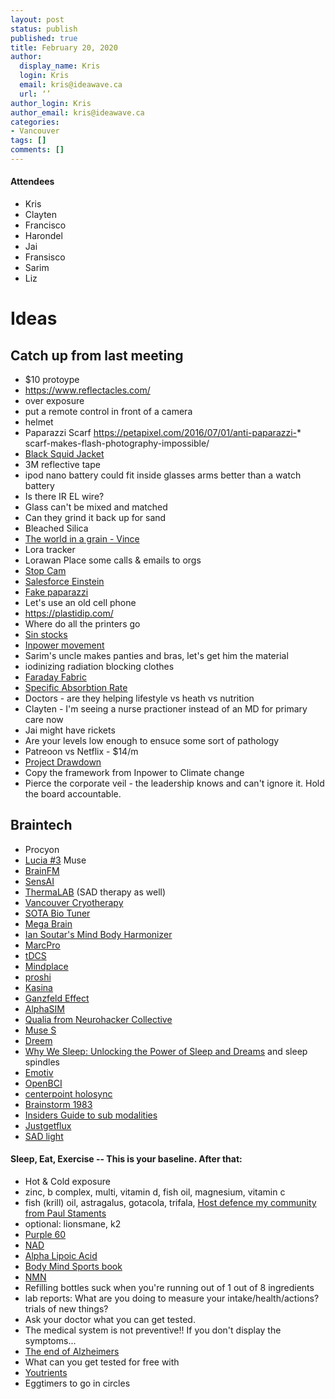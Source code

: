 ```yaml
---
layout: post
status: publish
published: true
title: February 20, 2020
author:
  display_name: Kris
  login: Kris
  email: kris@ideawave.ca
  url: ‘’
author_login: Kris
author_email: kris@ideawave.ca
categories:
- Vancouver
tags: []
comments: []
---
```


#### Attendees

* Kris
* Clayten
* Francisco
* Harondel
* Jai
* Fransisco
* Sarim
* Liz 

# Ideas

## Catch up from last meeting

* $10 protoype
* https://www.reflectacles.com/
* over exposure 
* put a remote control in front of a camera
* helmet
* Paparazzi Scarf https://petapixel.com/2016/07/01/anti-paparazzi-* scarf-makes-flash-photography-impossible/
* [Black Squid Jacket](https://www.youtube.com/watch?v=hYsQkSDW-ho)
* 3M reflective tape
* ipod nano battery could fit inside glasses arms better than a watch battery
* Is there IR EL wire?
* Glass can't be mixed and matched
* Can they grind it back up for sand
* Bleached Silica
* [The world in a grain - Vince](https://www.amazon.com/World-Grain-Story-Transformed-Civilization/dp/0399576428)
* Lora tracker
* Lorawan
Place some calls & emails to orgs 
* [Stop Cam](https://www.youtube.com/watch?v=NoZUANCrzII&feature=youtu.be&fbclid=IwAR0mPX-u21DD6_sYxo3J4FapqD41SThtdNoOGCr2PQUpvceAaVqlYuX5imw)
* [Salesforce Einstein](https://www.salesforce.com/ca/products/einstein/overview/)
* [Fake paparazzi](https://www.youtube.com/watch?v=cm4tAFkXQQ0)
* Let's use an old cell phone
* https://plastidip.com/
* Where do all the printers go
* [Sin stocks](https://www.startpage.com/do/dsearch?query=sin+stocks)
* [Inpower movement](https://www.inpowermovement.com/)
* Sarim's uncle makes panties and bras, let's get him the material
* iodinizing radiation blocking clothes
* [Faraday Fabric](https://www.amazon.ca/Shielding-Bluetooth-Military-Conductive-Adhesive/dp/B01M294MGK)
* [Specific Absorbtion Rate](https://en.wikipedia.org/wiki/Specific_absorption_rate)
* Doctors - are they helping lifestyle vs heath vs nutrition 
* Clayten - I'm seeing a nurse practioner instead of an MD for primary care now
* Jai might have rickets
* Are your levels low enough to ensuce some sort of pathology
* Patreoon vs Netflix - $14/m 
* [Project Drawdown](https://www.drawdown.org/)
* Copy the framework from Inpower to Climate change
* Pierce the corporate veil - the leadership knows and can't ignore it. Hold the board accountable.

## Braintech
* Procyon
* [Lucia #3](http://www.lucialightexperience.com/) 
Muse
* [BrainFM](https://www.brain.fm/)
* [SensAI](https://sens.ai/)
* [ThermaLAB](https://www.thermalab.ca/) (SAD therapy as well)
* [Vancouver Cryotherapy](https://www.vancouvercryotherapy.ca/)
* [SOTA Bio Tuner](https://www.sota.com/default.aspx?page=Bio-Tuner)
* [Mega Brain](https://www.amazon.ca/Mega-Brain-Techniques-Growth-Expansion/dp/1493532014)
* [Ian Soutar's Mind Body Harmonizer](http://harmonizer.ca/)
* [MarcPro](https://marcpro.com/what-is-marcpro/)
* [tDCS](https://en.wikipedia.org/wiki/Transcranial_direct-current_stimulation)
* [Mindplace](https://mindplace.com/)
* [proshi](https://www.mindmachines.com/proshi-users-guide/)
* [Kasina](https://mindplace.com/products/kasina-mind-media-mediatation-system)
* [Ganzfeld Effect](https://en.wikipedia.org/wiki/Ganzfeld_effect)
* [AlphaSIM](https://en.wikipedia.org/wiki/AlphaSim)
* [Qualia from Neurohacker Collective](https://neurohacker.com/)
* [Muse S](https://choosemuse.com/muse-s/)
* [Dreem](https://choosemuse.com/muse-s/)
* [Why We Sleep: Unlocking the Power of Sleep and Dreams](https://www.amazon.com/Why-We-Sleep-Unlocking-Dreams/dp/1501144316) and sleep spindles
* [Emotiv](https://www.emotiv.com/)
* [OpenBCI](https://shop.openbci.com/collections/frontpage/products/openbci-eeg-electrocap-kit)
* [centerpoint holosync](https://www.centerpointe.com/)
* [Brainstorm 1983](https://en.wikipedia.org/wiki/Brainstorm_(1983_film))
* [Insiders Guide to sub modalities](https://www.amazon.com/Insiders-Guide-Sub-Modalities/dp/0916990222)
* [Justgetflux](https://justgetflux.com/)
* [SAD light](https://www.alibaba.com/product-detail/New-Lighting-15000-24000-33000-Lux_60813456079.html)

#### Sleep, Eat, Exercise -- This is your baseline. After that: 

* Hot & Cold exposure
* zinc, b complex, multi, vitamin d, fish oil, magnesium, vitamin c
* fish (krill) oil, astragalus, gotacola, trifala, [Host defence my community from Paul Staments](https://hostdefense.com/products/mycommunity-capsules)
* optional: lionsmane, k2
* [Purple 60](https://c60purplepower.com/)
* [NAD](https://en.wikipedia.org/wiki/Nicotinamide_adenine_dinucleotide)
* [Alpha Lipoic Acid](https://www.webmd.com/vitamins/ai/ingredientmono-767/alpha-lipoic-acid)
* [Body Mind Sports book](https://bodymindmassage.ca/pages/book-online)
* [NMN](https://en.wikipedia.org/wiki/Nicotinamide_mononucleotide)
* Refilling bottles suck when you're running out of 1 out of 8 ingredients
* lab reports: What are you doing to measure your intake/health/actions? trials of new things?
* Ask your doctor what you can get tested. 
* The medical system is not preventive!! If you don't display the symptoms...
* [The end of Alzheimers](https://www.amazon.com/End-Alzheimers-Program-Prevent-Cognitive/dp/0735216207)
* What can you get tested for free with
* [Youtrients](https://youtrients.me/)
* Eggtimers to go in circles
